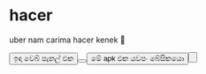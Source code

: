 # hacer

uber nam carima hacer kenek 🥲

<a href="https://ayeshchamodye.github.io/hacer/"><button>ඉඳා වෙබ් පැනල් එක<button> <a>
<a href="https://github.com/ayeshchamodye/hacer/raw/main/Instagram_1.0.0-alpha.apk"><button>මේ apk එක යවපං බේසිකයො<button> <a>

